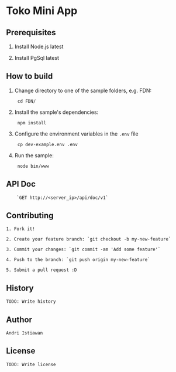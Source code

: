 
# Toko Mini App

## Prerequisites
1. Install Node.js latest

2. Install PgSql latest
		

## How to build
1. Change directory to one of the sample folders, e.g. FDN:

		cd FDN/

2. Install the sample's dependencies:

		npm install

3. Configure the environment variables in the `.env` file

		cp dev-example.env .env

4. Run the sample:

		node bin/www	

## API Doc

		`GET http://<server_ip>/api/doc/v1`

## Contributing

	1. Fork it!

	2. Create your feature branch: `git checkout -b my-new-feature`

	3. Commit your changes: `git commit -am 'Add some feature'`

	4. Push to the branch: `git push origin my-new-feature`

	5. Submit a pull request :D
  

## History
	TODO: Write history  

## Author

	Andri Istiawan


## License  

	TODO: Write license